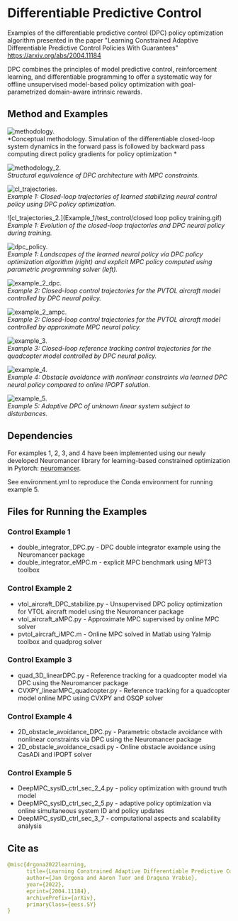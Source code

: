 # Differentiable Predictive Control 
Examples of the differentiable predictive control (DPC) policy optimization algorithm presented in the paper "Learning Constrained Adaptive Differentiable Predictive Control Policies With Guarantees"
https://arxiv.org/abs/2004.11184

DPC combines the principles of model predictive control, reinforcement learning, and differentiable programming to offer a systematic way for offline unsupervised model-based policy optimization with goal-parametrized domain-aware intrinsic rewards.


## Method and Examples

![methodology.](Example_1/test_control/DPC_abstract.png)  
*Conceptual methodology. Simulation of the differentiable closed-loop system dynamics in the forward pass is followed by backward pass computing direct policy gradients for policy optimization *


![methodology_2.](Example_1/test_control/deep_MPC_var2.png)  
*Structural equivalence of DPC architecture with MPC constraints.*


![cl_trajectories.](Example_1/test_control/cl_animation.gif)  
*Example 1: Closed-loop trajectories of learned stabilizing neural control policy using DPC policy optimization.*

![cl_trajectories_2.](Example_1/test_control/closed loop policy training.gif)  
*Example 1: Evolution of the closed-loop trajectories and DPC neural policy during training.*


![dpc_policy.](Example_1/test_control/policies_surfaces.png)  
*Example 1: Landscapes of the learned neural policy via DPC policy optimization algorithm (right) and explicit MPC policy computed using parametric programming solver (left).*


![example_2_dpc.](Example_2/figs/pvtol_dpc_cl1.png)  
*Example 2: Closed-loop control trajectories for the PVTOL aircraft model controlled by DPC neural policy.*


![example_2_ampc.](Example_2/figs/ampc_1.png)  
*Example 2: Closed-loop control trajectories for the PVTOL aircraft model controlled by approximate MPC neural policy.*


![example_3.](Example_3/figs/quadcopter_dpc_1.png)  
*Example 3: Closed-loop reference tracking control trajectories for the quadcopter model controlled by DPC neural policy.*


![example_4.](Example_4/figs/obstacle_avoidance_DPC.png)  
*Example 4: Obstacle avoidance with nonlinear constraints via learned DPC neural policy compared to online IPOPT solution.*



![example_5.](Example_5/figs/DeepMPC_simSysID_on_paper.png)  
*Example 5: Adaptive DPC of unknown linear system subject to disturbances.*



## Dependencies
For examples 1, 2, 3, and 4 have been implemented using our newly developed Neuromancer library for learning-based constrained optimization in Pytorch: 
[neuromancer](https://github.com/pnnl/neuromancer/).

See environment.yml to reproduce the Conda environment for running example 5. 


## Files for Running the Examples

### Control Example 1 
- double_integrator_DPC.py - DPC double integrator example using the Neuromancer package
- double_integrator_eMPC.m - explicit MPC benchmark using MPT3 toolbox

### Control Example 2
- vtol_aircraft_DPC_stabilize.py - Unsupervised DPC policy optimization for VTOL aircraft model using the Neuromancer package
- vtol_aircraft_aMPC.py - Approximate MPC supervised by online MPC solver
- pvtol_aircraft_iMPC.m - Online MPC solved in Matlab using Yalmip toolbox and quadprog solver

### Control Example 3
- quad_3D_linearDPC.py - Reference tracking for a quadcopter model via DPC using the Neuromancer package
- CVXPY_linearMPC_quadcopter.py - Reference tracking for a quadcopter model online MPC using CVXPY and OSQP solver

### Control Example 4
- 2D_obstacle_avoidance_DPC.py - Parametric obstacle avoidance with nonlinear constraints via DPC using the Neuromancer package
- 2D_obstacle_avoidance_csadi.py - Online obstacle avoidance using CasADi and IPOPT solver

### Control Example 5
- DeepMPC_sysID_ctrl_sec_2_4.py - policy optimization with ground truth model 
- DeepMPC_sysID_ctrl_sec_2_5.py - adaptive policy optimization via online simultaneous system ID and policy updates 
- DeepMPC_sysID_ctrl_sec_3_7 	- computational aspects and scalability analysis

## Cite as

```yaml
@misc{drgona2022learning,
      title={Learning Constrained Adaptive Differentiable Predictive Control Policies With Guarantees}, 
      author={Jan Drgona and Aaron Tuor and Draguna Vrabie},
      year={2022},
      eprint={2004.11184},
      archivePrefix={arXiv},
      primaryClass={eess.SY}
}
```